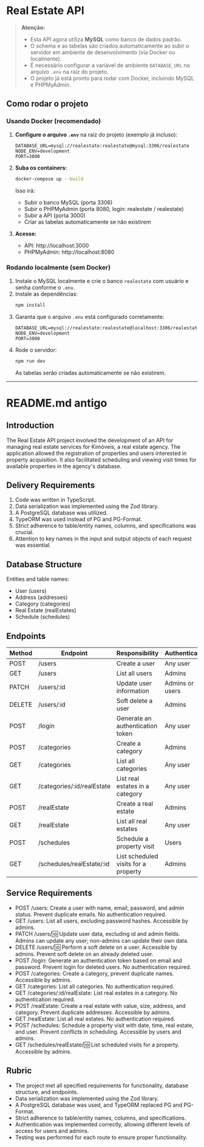# Real Estate API

> **Atenção:**  
> - Esta API agora utiliza **MySQL** como banco de dados padrão.  
> - O schema e as tabelas são criados automaticamente ao subir o servidor em ambiente de desenvolvimento (via Docker ou localmente).  
> - É necessário configurar a variável de ambiente `DATABASE_URL` no arquivo `.env` na raiz do projeto.
> - O projeto já está pronto para rodar com Docker, incluindo MySQL e PHPMyAdmin.

## Como rodar o projeto

### Usando Docker (recomendado)

1. **Configure o arquivo `.env`** na raiz do projeto (exemplo já incluso):
   ```
   DATABASE_URL=mysql://realestate:realestate@mysql:3306/realestate
   NODE_ENV=development
   PORT=3000
   ```
2. **Suba os containers:**
   ```sh
   docker-compose up --build
   ```
   Isso irá:
   - Subir o banco MySQL (porta 3306)
   - Subir o PHPMyAdmin (porta 8080, login: realestate / realestate)
   - Subir a API (porta 3000)
   - Criar as tabelas automaticamente se não existirem

3. **Acesse:**
   - API: http://localhost:3000
   - PHPMyAdmin: http://localhost:8080

### Rodando localmente (sem Docker)

1. Instale o MySQL localmente e crie o banco `realestate` com usuário e senha conforme o `.env`.
2. Instale as dependências:
   ```sh
   npm install
   ```
3. Garanta que o arquivo `.env` está configurado corretamente:
   ```
   DATABASE_URL=mysql://realestate:realestate@localhost:3306/realestate
   NODE_ENV=development
   PORT=3000
   ```
4. Rode o servidor:
   ```sh
   npm run dev
   ```
   As tabelas serão criadas automaticamente se não existirem.

---
# README.md antigo

## Introduction

The Real Estate API project involved the development of an API for managing real estate services for Kimóveis, a real estate agency. The application allowed the registration of properties and users interested in property acquisition. It also facilitated scheduling and viewing visit times for available properties in the agency's database.

## Delivery Requirements

1. Code was written in TypeScript.
2. Data serialization was implemented using the Zod library.
3. A PostgreSQL database was utilized.
4. TypeORM was used instead of PG and PG-Format.
5. Strict adherence to table/entity names, columns, and specifications was crucial.
6. Attention to key names in the input and output objects of each request was essential.

## Database Structure

Entities and table names:
- User (users)
- Address (addresses)
- Category (categories)
- Real Estate (realEstates)
- Schedule (schedules)

## Endpoints

| Method | Endpoint                    | Responsibility                             | Authentication   |
|--------|-----------------------------|--------------------------------------------|------------------|
| POST   | /users                      | Create a user                               | Any user         |
| GET    | /users                      | List all users                              | Admins           |
| PATCH  | /users/:id                  | Update user information                     | Admins or users  |
| DELETE | /users/:id                  | Soft delete a user                          | Admins           |
| POST   | /login                      | Generate an authentication token            | Any user         |
| POST   | /categories                 | Create a category                           | Admins           |
| GET    | /categories                 | List all categories                         | Any user         |
| GET    | /categories/:id/realEstate  | List real estates in a category            | Any user         |
| POST   | /realEstate                 | Create a real estate                        | Admins           |
| GET    | /realEstate                 | List all real estates                       | Any user         |
| POST   | /schedules                  | Schedule a property visit                   | Users            |
| GET    | /schedules/realEstate/:id   | List scheduled visits for a property       | Admins           |

## Service Requirements

- POST /users: Create a user with name, email, password, and admin status. Prevent duplicate emails. No authentication required.
- GET /users: List all users, excluding password hashes. Accessible by admins.
- PATCH /users/:id: Update user data, excluding id and admin fields. Admins can update any user; non-admins can update their own data.
- DELETE /users/:id: Perform a soft delete on a user. Accessible by admins. Prevent soft delete on an already deleted user.
- POST /login: Generate an authentication token based on email and password. Prevent login for deleted users. No authentication required.
- POST /categories: Create a category, prevent duplicate names. Accessible by admins.
- GET /categories: List all categories. No authentication required.
- GET /categories/:id/realEstate: List real estates in a category. No authentication required.
- POST /realEstate: Create a real estate with value, size, address, and category. Prevent duplicate addresses. Accessible by admins.
- GET /realEstate: List all real estates. No authentication required.
- POST /schedules: Schedule a property visit with date, time, real estate, and user. Prevent conflicts in scheduling. Accessible by users and admins.
- GET /schedules/realEstate/:id: List scheduled visits for a property. Accessible by admins.

## Rubric

- The project met all specified requirements for functionality, database structure, and endpoints.
- Data serialization was implemented using the Zod library.
- A PostgreSQL database was used, and TypeORM replaced PG and PG-Format.
- Strict adherence to table/entity names, columns, and specifications.
- Authentication was implemented correctly, allowing different levels of access for users and admins.
- Testing was performed for each route to ensure proper functionality.
